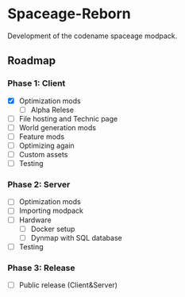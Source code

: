# Spaceage-Reborn

Development of the codename spaceage modpack.

## Roadmap

### Phase 1: Client

- [x] Optimization mods
  - [ ] Alpha Relese
- [ ] File hosting and Technic page
- [ ] World generation mods
- [ ] Feature mods
- [ ] Optimizing again
- [ ] Custom assets
- [ ] Testing

### Phase 2: Server

- [ ] Optimization mods
- [ ] Importing modpack
- [ ] Hardware
  - [ ] Docker setup
  - [ ] Dynmap with SQL database
- [ ] Testing

### Phase 3: Release

- [ ] Public release (Client&Server)